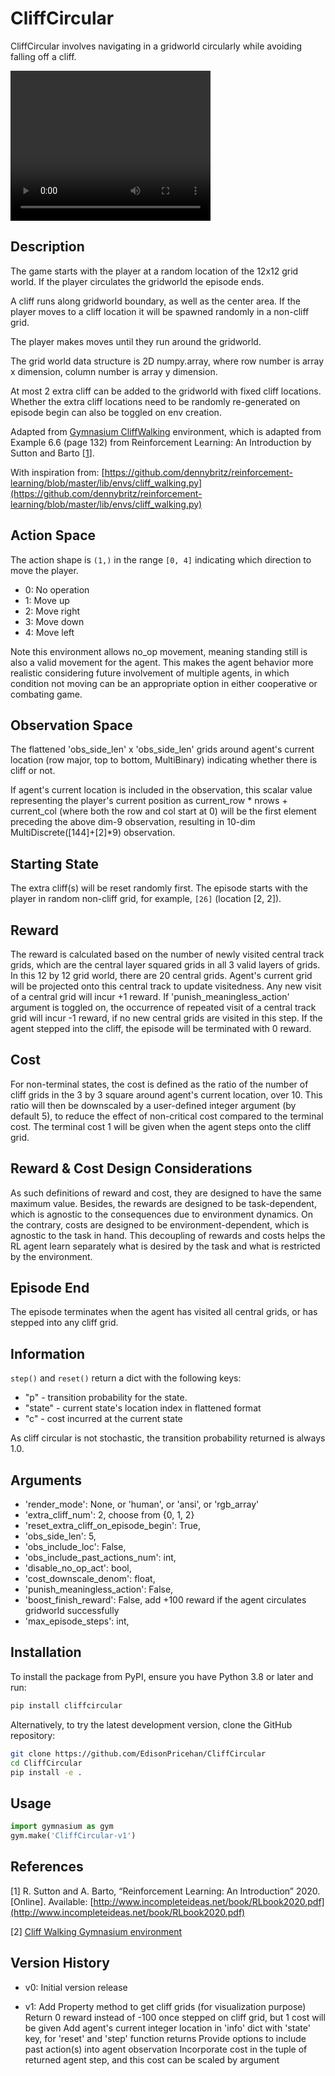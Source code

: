 # CliffCircular
CliffCircular involves navigating in a gridworld circularly while avoiding falling off a cliff.

<video width="320" height="240" controls>
  <source src="CliffCircular-demo.mp4" type="video/mp4">
</video>

## Description
The game starts with the player at a random location of the 12x12 grid world.
If the player circulates the gridworld the episode ends.

A cliff runs along gridworld boundary, as well as the center area. If the player moves to a cliff location it
will be spawned randomly in a non-cliff grid.

The player makes moves until they run around the gridworld.

The grid world data structure is 2D numpy.array, where row number is array x dimension, column number
is array y dimension.

At most 2 extra cliff can be added to the gridworld with fixed cliff locations. Whether the extra cliff locations
need to be randomly re-generated on episode begin can also be toggled on env creation.

Adapted from [Gymnasium CliffWalking](https://gymnasium.farama.org/environments/toy_text/cliff_walking/)
environment, which is adapted from Example 6.6 (page 132) from Reinforcement Learning: An Introduction
by Sutton and Barto [<a href="#cliffwalk_ref">1</a>].

With inspiration from:
[https://github.com/dennybritz/reinforcement-learning/blob/master/lib/envs/cliff_walking.py](https://github.com/dennybritz/reinforcement-learning/blob/master/lib/envs/cliff_walking.py)

## Action Space
The action shape is `(1,)` in the range `[0, 4]` indicating
which direction to move the player.

- 0: No operation
- 1: Move up
- 2: Move right
- 3: Move down
- 4: Move left

Note this environment allows no_op movement, meaning standing still is also a valid movement for the agent.
This makes the agent behavior more realistic considering future involvement of multiple agents, in which condition
not moving can be an appropriate option in either cooperative or combating game.

## Observation Space
The flattened 'obs_side_len' x 'obs_side_len' grids around agent's current location (row major, top to bottom, MultiBinary)
indicating whether there is cliff or not.

If agent's current location is included in the observation, this scalar value representing the player's
current position as current_row * nrows + current_col (where both the row and col start at 0) will be
the first element preceding the above dim-9 observation, resulting in 10-dim MultiDiscrete([144]+[2]*9) observation.

## Starting State
The extra cliff(s) will be reset randomly first.
The episode starts with the player in random non-cliff grid, for example, `[26]` (location [2, 2]).


## Reward
The reward is calculated based on the number of newly visited central track grids, which are the central layer
squared grids in all 3 valid layers of grids.
In this 12 by 12 grid world, there are 20 central grids.
Agent's current grid will be projected onto this central track to update visitedness.
Any new visit of a central grid will incur +1 reward.
If 'punish_meaningless_action' argument is toggled on, the occurrence of repeated visit of a central track
grid will incur -1 reward, if no new central grids are visited in this step.
If the agent stepped into the cliff, the episode will be terminated with 0 reward.

## Cost
For non-terminal states, the cost is defined as the ratio of the number of cliff grids in the 3 by 3 square around
agent's current location, over 10. This ratio will then be downscaled by a user-defined integer argument (by default 5),
to reduce the effect of non-critical cost compared to the terminal cost.
The terminal cost 1 will be given when the agent steps onto the cliff grid.


## Reward & Cost Design Considerations
As such definitions of reward and cost, they are designed to have the same maximum value.
Besides, the rewards are designed to be task-dependent, which is agnostic to the consequences due to environment dynamics.
On the contrary, costs are designed to be environment-dependent, which is agnostic to the task in hand.
This decoupling of rewards and costs helps the RL agent learn separately what is desired by the task and
what is restricted by the environment.

## Episode End
The episode terminates when the agent has visited all central grids, or has stepped into any cliff grid.

## Information

`step()` and `reset()` return a dict with the following keys:
- "p" - transition probability for the state.
- "state" - current state's location index in flattened format
- "c" - cost incurred at the current state

As cliff circular is not stochastic, the transition probability returned is always 1.0.

## Arguments
- 'render_mode': None, or 'human', or 'ansi', or 'rgb_array'
- 'extra_cliff_num': 2, choose from {0, 1, 2}
- 'reset_extra_cliff_on_episode_begin': True,
- 'obs_side_len': 5,
- 'obs_include_loc': False,
- 'obs_include_past_actions_num': int,
- 'disable_no_op_act': bool,
- 'cost_downscale_denom': float,
- 'punish_meaningless_action': False,
- 'boost_finish_reward': False, add +100 reward if the agent circulates gridworld successfully
- 'max_episode_steps': int,

## Installation

To install the package from PyPI, ensure you have Python 3.8 or later and run:

```bash
pip install cliffcircular
```

Alternatively, to try the latest development version, clone the GitHub repository:

```bash
git clone https://github.com/EdisonPricehan/CliffCircular
cd CliffCircular
pip install -e .
```

## Usage

```python
import gymnasium as gym
gym.make('CliffCircular-v1')
```

## References
<a id="cliffwalk_ref"></a>[1] R. Sutton and A. Barto, “Reinforcement Learning:
An Introduction” 2020. [Online]. Available: [http://www.incompleteideas.net/book/RLbook2020.pdf](http://www.incompleteideas.net/book/RLbook2020.pdf)

<a id="cliffwalk_ref"></a>[2] [Cliff Walking Gymnasium environment](https://gymnasium.farama.org/environments/toy_text/cliff_walking/)

## Version History
- v0: Initial version release

- v1: Add Property method to get cliff grids (for visualization purpose)
      Return 0 reward instead of -100 once stepped on cliff grid, but 1 cost will be given
      Add agent's current integer location in 'info' dict with 'state' key, for 'reset' and 'step' function returns
      Provide options to include past action(s) into agent observation
      Incorporate cost in the tuple of returned agent step, and this cost can be scaled by argument